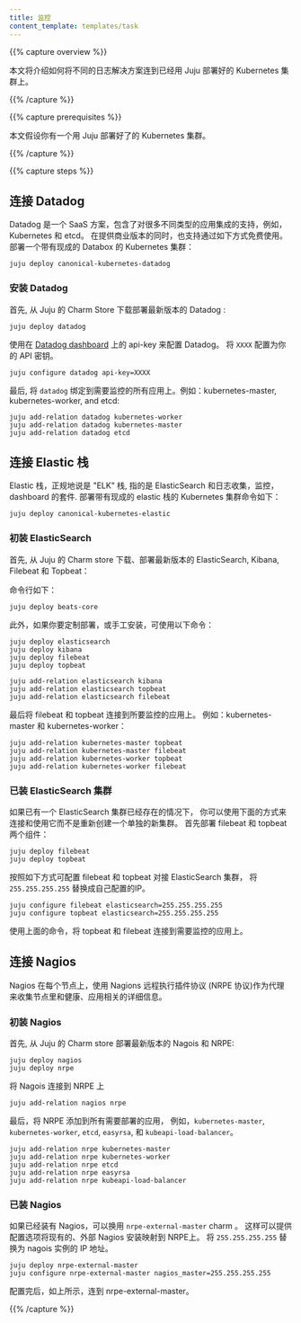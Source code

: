 ```yaml
---
title: 监控
content_template: templates/task
---
```


<!--
---
title: Monitoring
content_template: templates/task
---
-->

{{% capture overview %}}

<!-- This page shows how to connect various logging solutions to a Juju deployed cluster. -->

本文将介绍如何将不同的日志解决方案连到已经用 Juju 部署好的 Kubernetes 集群上。

{{% /capture %}}

{{% capture prerequisites %}}

<!-- This page assumes you have a working Juju deployed cluster. -->
本文假设你有一个用 Juju 部署好了的 Kubernetes 集群。

{{% /capture %}}

{{% capture steps %}}

<!-- ## Connecting Datadog -->

## 连接 Datadog

<!-- Datadog is a SaaS offering which includes support for a range of integrations,
including Kubernetes and ETCD. While the solution is SAAS/Commercial,
they include a Free tier which is supported with the following method.
To deploy a full Kubernetes stack with Datadog out of the box, do: -->

Datadog 是一个 SaaS 方案，包含了对很多不同类型的应用集成的支持，例如，Kubernetes 和 etcd。
在提供商业版本的同时，也支持通过如下方式免费使用。
部署一个带有现成的 Databox 的 Kubernetes 集群：

```
juju deploy canonical-kubernetes-datadog
```

<!-- ### Installation of Datadog -->
### 安装 Datadog

<!-- To start, deploy the latest version Datadog from the Charm Store: -->
首先, 从 Juju 的 Charm Store 下载部署最新版本的 Datadog :

```
juju deploy datadog
```

<!-- Configure Datadog with your api-key, found in the [Datadog dashboard]().
Replace `XXXX` with your API key. -->

使用在 [Datadog dashboard]() 上的 api-key 来配置 Datadog。
将 `XXXX` 配置为你的 API 密钥。

```
juju configure datadog api-key=XXXX
```

<!-- Finally, attach `datadog` to all applications you wish to monitor.
For example, kubernetes-master, kubernetes-worker, and etcd: -->

最后, 将 `datadog` 绑定到需要监控的所有应用上。例如：kubernetes-master, kubernetes-worker, and etcd:

```
juju add-relation datadog kubernetes-worker
juju add-relation datadog kubernetes-master
juju add-relation datadog etcd
```

<!-- ## Connecting Elastic stack -->
## 连接 Elastic 栈

<!-- The Elastic stack, formally "ELK" stack, refers to Elastic Search and the suite of tools to
facilitate log aggregation, monitoring, and dashboarding.
To deploy a full Kubernetes stack with elastic out of the box, do: -->

Elastic 栈，正规地说是 "ELK" 栈, 指的是 ElasticSearch 和日志收集，监控，dashboard 的套件.
部署带有现成的 elastic 栈的 Kubernetes 集群命令如下：

```
juju deploy canonical-kubernetes-elastic
```

<!-- ### New install of ElasticSearch -->
### 初装 ElasticSearch

<!-- To start, deploy the latest version of ElasticSearch, Kibana, Filebeat, and Topbeat from the Charm Store: -->

首先, 从 Juju 的 Charm store 下载、部署最新版本的 ElasticSearch, Kibana, Filebeat 和 Topbeat：

<!-- This can be done in one command as: -->

命令行如下：

```
juju deploy beats-core
```

<!-- However, if you wish to customize the deployment, or proceed manually, the following commands can be issued: -->

此外，如果你要定制部署，或手工安装，可使用以下命令：

```
juju deploy elasticsearch
juju deploy kibana
juju deploy filebeat
juju deploy topbeat

juju add-relation elasticsearch kibana
juju add-relation elasticsearch topbeat
juju add-relation elasticsearch filebeat
```

<!-- Finally, connect filebeat and topbeat to all applications you wish to monitor.
For example, kubernetes-master and kubernetes-worker: -->

最后将 filebeat 和 topbeat 连接到所要监控的应用上。
例如：kubernetes-master 和 kubernetes-worker：

```
juju add-relation kubernetes-master topbeat
juju add-relation kubernetes-master filebeat
juju add-relation kubernetes-worker topbeat
juju add-relation kubernetes-worker filebeat
```

<!-- ### Existing ElasticSearch cluster -->
### 已装 ElasticSearch 集群

<!-- In the event an ElasticSearch cluster already exists,
the following can be used to connect and leverage it instead of creating a
new, separate, cluster.
First deploy the two beats, filebeat and topbeat -->

如果已有一个 ElasticSearch 集群已经存在的情况下，
你可以使用下面的方式来连接和使用它而不是重新创建一个单独的新集群。
首先部署 filebeat 和 topbeat 两个组件：

```
juju deploy filebeat
juju deploy topbeat
```

<!-- Configure both filebeat and topbeat to connect to your ElasticSearch cluster,
replacing `255.255.255.255` with the IP address in your setup. -->

按照如下方式可配置 filebeat 和 topbeat 对接 ElasticSearch 集群，
将 `255.255.255.255` 替换成自己配置的IP。

```
juju configure filebeat elasticsearch=255.255.255.255
juju configure topbeat elasticsearch=255.255.255.255
```

<!-- Follow the above instructions on connect topbeat and filebeat to the applications you wish to monitor. -->

使用上面的命令，将 topbeat 和 filebeat 连接到需要监控的应用上。


<!-- ## Connecting Nagios -->

## 连接 Nagios

<!-- Nagios utilizes the Nagios Remote Plugin Executor protocol (NRPE protocol)
as an agent on each node to derive machine level details of the health and applications. -->

Nagios 在每个节点上，使用 Nagions 远程执行插件协议 (NRPE 协议)作为代理
来收集节点里和健康、应用相关的详细信息。

<!-- ### New install of Nagios -->

### 初装 Nagios

<!-- To start, deploy the latest version of the Nagios and NRPE charms from the store: -->

首先, 从 Juju 的 Charm store 部署最新版本的 Nagois 和 NRPE:

```
juju deploy nagios
juju deploy nrpe
```

<!-- Connect Nagios to NRPE -->
将 Nagois 连接到 NRPE 上

```
juju add-relation nagios nrpe
```

<!-- Finally, add NRPE to all applications deployed that you wish to monitor,
for example `kubernetes-master`, `kubernetes-worker`, `etcd`, `easyrsa`, and `kubeapi-load-balancer`. -->

最后，将 NRPE 添加到所有需要部署的应用，
例如，`kubernetes-master`, `kubernetes-worker`, `etcd`, `easyrsa`, 和 `kubeapi-load-balancer`。

```
juju add-relation nrpe kubernetes-master
juju add-relation nrpe kubernetes-worker
juju add-relation nrpe etcd
juju add-relation nrpe easyrsa
juju add-relation nrpe kubeapi-load-balancer
```

<!-- ### Existing install of Nagios -->
### 已装 Nagios

<!-- If you already have an existing Nagios installation,
the `nrpe-external-master` charm can be used instead.
This will allow you to supply configuration options that map your existing
external Nagios installation to NRPE.
Replace `255.255.255.255` with the IP address of the nagios instance. -->

如果已经装有 Nagios，可以换用 `nrpe-external-master` charm 。
这样可以提供配置选项将现有的、外部 Nagios 安装映射到 NRPE上。
将 `255.255.255.255` 替换为 nagois 实例的 IP 地址。

```
juju deploy nrpe-external-master
juju configure nrpe-external-master nagios_master=255.255.255.255
```

<!-- Once configured, connect nrpe-external-master as outlined above. -->

配置完后，如上所示，连到 nrpe-external-master。

{{% /capture %}}
